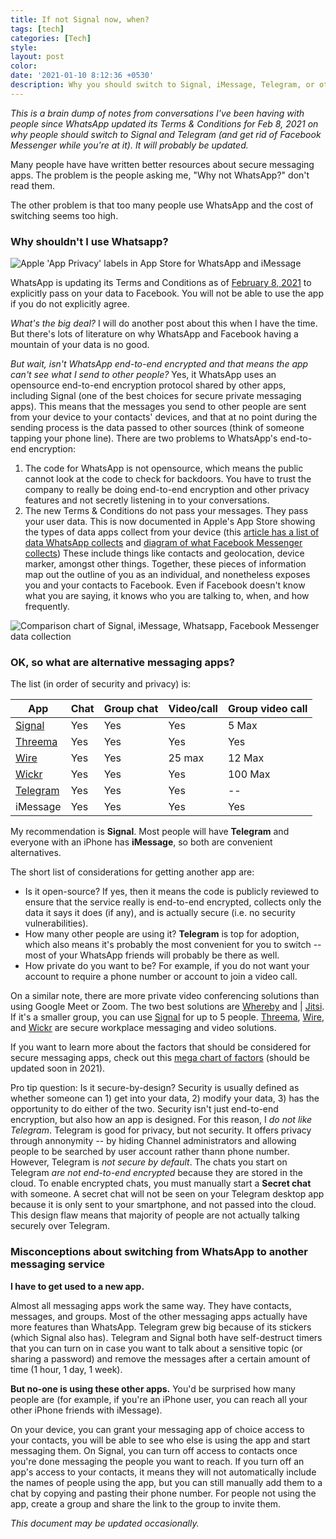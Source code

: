 ```yaml
---
title: If not Signal now, when?
tags: [tech]
categories: [Tech]
style: 
layout: post
color: 
date: '2021-01-10 8:12:36 +0530'
description: Why you should switch to Signal, iMessage, Telegram, or other secure messaging app alternatives to WhatsApp.
---
```


*This is a brain dump of notes from conversations I've been having with people since WhatsApp updated its Terms & Conditions for Feb 8, 2021 on why people should switch to Signal and Telegram (and get rid of Facebook Messenger while you're at it). It will probably be updated.*

Many people have have written better resources about secure messaging apps. The problem is the people asking me, "Why not WhatsApp?" don't read them. 

The other problem is that too many people use WhatsApp and the cost of switching seems too high. 

### Why shouldn't I use Whatsapp?

![Apple 'App Privacy' labels in App Store for WhatsApp and iMessage](https://specials-images.forbesimg.com/imageserve/5ff07f1e39ef1e72ed404595/960x0.png?fit=scale)

WhatsApp is updating its Terms and Conditions as of [February 8, 2021](https://www.whatsapp.com/legal/updates/privacy-policy/?lang=en) to explicitly pass on your data to Facebook. You will not be able to use the app if you do not explicitly agree.

*What's the big deal?*
I will do another post about this when I have the time. But there's lots of literature on why WhatsApp and Facebook having a mountain of your data is no good.

*But wait, isn't WhatsApp end-to-end encrypted and that means the app can't see what I send to other people?* Yes, it WhatsApp uses an opensource end-to-end encryption protocol shared by other apps, including Signal (one of the best choices for secure private messaging apps). This means that the messages you send to other people are sent from your device to your contacts' devices, and that at no point during the sending process is the data passed to other sources (think of someone tapping your phone line). There are two problems to WhatsApp's end-to-end encryption:

1. The code for WhatsApp is not opensource, which means the public cannot look at the code to check for backdoors. You have to trust the company to really be doing end-to-end encryption and other privacy features and not secretly listening in to your conversations.
2. The new Terms & Conditions do not pass your messages. They pass your user data. This is now documented in Apple's App Store showing the types of data apps collect from your device (this [article has a list of data WhatsApp collects](https://www.forbes.com/sites/zakdoffman/2021/01/03/whatsapp-beaten-by-apples-new-imessage-update-for-iphone-users/?sh=e06515836234) and [diagram of what Facebook Messenger collects](https://twitter.com/signalapp/status/1346258308496150528/photo/1)) These include things like contacts and geolocation, device marker, amongst other things. Together, these pieces of information map out the outline of you as an individual, and nonetheless exposes you and your contacts to Facebook. Even if Facebook doesn't know what you are saying, it knows who you are talking to, when, and how frequently. 

![Comparison chart of Signal, iMessage, Whatsapp, Facebook Messenger data collection](https://pbs.twimg.com/media/Eq7ey1OUcAAXVyB?format=jpg&name=medium)

### OK, so what are alternative messaging apps?

The list (in order of security and privacy) is:

| App  | Chat | Group chat | Video/call | Group video call |
| ---- | ---- | ---------- | --- | ---------- |
| [Signal](https://signal.org/download/) | Yes | Yes | Yes  |5 Max |
| [Threema](https://threema.ch/en/) | Yes | Yes | Yes  |  Yes |
| [Wire](https://wire.com/en/download/) | Yes | Yes | 25 max |12 Max |
| [Wickr](https://wickr.com/product-tiers/) | Yes | Yes | Yes  | 100 Max |
| [Telegram](https://telegram.org) | Yes | Yes | Yes  | -- |
| iMessage| Yes | Yes | Yes  | Yes |

My recommendation is **Signal**. Most people will have **Telegram** and everyone with an iPhone has **iMessage**, so both are convenient alternatives.

The short list of considerations for getting another app are:
- Is it open-source? If yes, then it means the code is publicly reviewed to ensure that the service really is end-to-end encrypted, collects only the data it says it does (if any), and is actually secure (i.e. no security vulnerabilities).
- How many other people are using it? **Telegram** is top for adoption, which also means it's probably the most convenient for you to switch -- most of your WhatsApp friends will probably be there as well.
- How private do you want to be? For example, if you do not want your account to require a phone number or account to join a video call. 

On a similar note, there are more private video conferencing solutions than using Google Meet or Zoom. The two best solutions are [Whereby](https://whereby.com/) and | [Jitsi](https://jitsi.org/). If it's a smaller group, you can use [Signal](https://signal.org/download/)  for up to 5 people. [Threema](https://threema.ch/en/), [Wire](https://wire.com/en/download/), and  [Wickr](https://wickr.com/product-tiers/) are secure workplace messaging and video solutions.

If you want to learn more about the factors that should be considered for secure messaging apps, check out this [mega chart of factors](https://www.securemessagingapps.com/) (should be updated soon in 2021).

Pro tip question: Is it secure-by-design? Security is usually defined as whether someone can 1) get into your data, 2) modify your data, 3) has the opportunity to do either of the two. Security isn't just end-to-end encryption, but also how an app is designed. For this reason, I *do not like Telegram*. Telegram is good for privacy, but not security. It offers privacy through annonymity -- by hiding Channel administrators and allowing people to be searched by user account rather thann phone number. However, Telegram is *not secure by default*. The chats you start on Telegram *are not end-to-end encrypted* because they are stored in the cloud. To enable encrypted chats, you must manually start a **Secret chat** with someone. A secret chat will not be seen on your Telegram desktop app because it is only sent to your smartphone, and not passed into the cloud. This design flaw means that majority of people are not actually talking securely over Telegram. 

### Misconceptions about switching from WhatsApp to another messaging service

**I have to get used to a new app.**

Almost all messaging apps work the same way. They have contacts, messages, and groups. Most of the other messaging apps actually have more features than WhatsApp. Telegram grew big because of its stickers (which Signal also has). Telegram and Signal both have self-destruct timers that you can turn on in case you want to talk about a sensitive topic (or sharing a password) and remove the messages after a certain amount of time (1 hour, 1 day, 1 week).

**But no-one is using these other apps.**
You'd be surprised how many people are (for example, if you're an iPhone user, you can reach all your other iPhone friends with iMessage). 

On your device, you can grant your messaging app of choice access to your contacts, you will be able to see who else is using the app and start messaging them. On Signal, you can turn off access to contacts once you're done messaging the people you want to reach. If you turn off an app's access to your contacts, it means they will not automatically include the names of people using the app, but you can still manually add them to a chat by copying and pasting their phone number. For people not using the app, create a group and share the link to the group to invite them.

*This document may be updated occasionally.*
